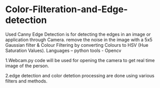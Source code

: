 # Color-Filteration-and-Edge-detection
Used Canny Edge Detection is for detecting the edges in an image or application through Camera.
remove the noise in the image with a 5x5 Gaussian filter & Colour Filtering by converting Colours
to HSV (Hue Saturation Values). Languages – python tools - Opencv

1.Webcam.py code will be used for opening the camera to get real time image of the person.

2.edge detection and color detetion processing are done using various filters and methods.

